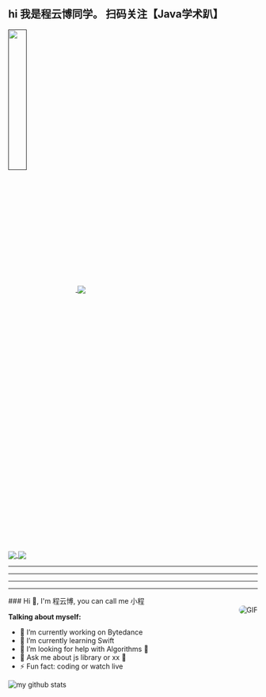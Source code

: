 
 ## hi 我是程云博同学。 扫码关注【Java学术趴】
<a href="">
  <img align="center" src="https://gitee.com/YunboCheng/imageBad/raw/master/image/20210617181918.png" width="27%"/>
</a>
 
<a href="https://github-readme-stats.vercel.app/api/wakatime?username=chengyunbo">
  <img align="center" src="https://github-readme-stats.vercel.app/api/wakatime?username=chengyunbo&layout=compact" />
</a> 
 <br>
<a href="https://github-readme-stats.vercel.app/api?cache_seconds=1800&username=yunbocheng">
  <img align="center" src="https://github-readme-stats.vercel.app/api?hide_title=true&cache_seconds=1800&username=Yunbocheng4379&hide_border=false&show_icons=true&include_all_commits=true&count_private=true&theme=buefy&locale=cn&line_height=20" />
</a>
<a href="https://github-readme-stats.vercel.app/api/top-langs/?layout=compact&username=yunbocheng">
  <img align="center" src="https://github-readme-stats.vercel.app/api/top-langs/?layout=compact&username=Yunbocheng4379&hide_title=true&hide_border=false&line_height=20&theme=flag-india&locale=cn" />
</a>




<hr><hr><hr><hr>
### Hi 👋, I'm 程云博, you can call me 小程

<br>

  <img align="right" alt="GIF" src="https://media.giphy.com/media/GYtblmdLnemlO/giphy.gif" style="border-radius:30px" />

**Talking about myself:**

- 🔭 I’m currently working on Bytedance
- 🌱 I’m currently learning Swift
- 🤔 I’m looking for help with Algorithms 🐶
- 💬 Ask me about js library or xx 🥺
- ⚡ Fun fact: coding or watch live

![my github stats](https://github-readme-stats.vercel.app/api?username=imtaotao&show_icons=true&hide_border=true)
